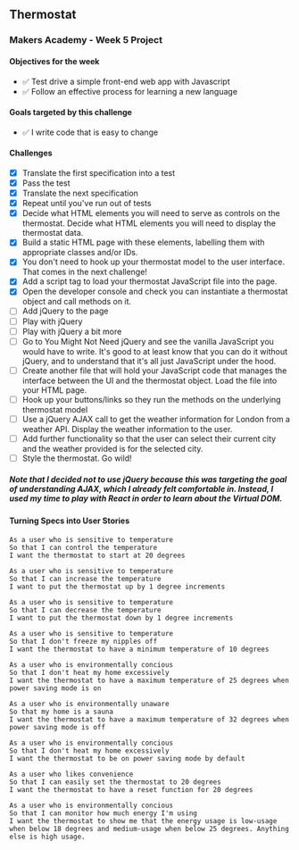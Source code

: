 ## Thermostat

### Makers Academy - Week 5 Project

#### Objectives for the week
* ✅ Test drive a simple front-end web app with Javascript
* ✅ Follow an effective process for learning a new language

#### Goals targeted by this challenge
* ✅ I write code that is easy to change

#### Challenges
* [x] Translate the first specification into a test
* [x] Pass the test
* [x] Translate the next specification
* [x] Repeat until you've run out of tests
* [x] Decide what HTML elements you will need to serve as controls on the thermostat. Decide what HTML elements you will need to display the thermostat data.
* [x] Build a static HTML page with these elements, labelling them with appropriate classes and/or IDs.
* [x] You don't need to hook up your thermostat model to the user interface. That comes in the next challenge!
* [x] Add a script tag to load your thermostat JavaScript file into the page.
* [x] Open the developer console and check you can instantiate a thermostat object and call methods on it.
* [ ]  Add jQuery to the page
* [ ]  Play with jQuery
* [ ]  Play with jQuery a bit more
* [ ]  Go to You Might Not Need jQuery and see the vanilla JavaScript you would have to write. It's good to at least know that you can do it without jQuery, and to understand that it's all just JavaScript under the hood.
* [ ]  Create another file that will hold your JavaScript code that manages the interface between the UI and the thermostat object. Load the file into your HTML page.
* [ ]  Hook up your buttons/links so they run the methods on the underlying thermostat model
* [ ]  Use a jQuery AJAX call to get the weather information for London from a weather API. Display the weather information to the user.
* [ ]  Add further functionality so that the user can select their current city and the weather provided is for the selected city.
* [ ]   Style the thermostat. Go wild!

##### Note that I decided not to use jQuery because this was targeting the goal of understanding AJAX, which I already felt comfortable in. Instead, I used my time to play with React in order to learn about the Virtual DOM.

#### Turning Specs into User Stories

```
As a user who is sensitive to temperature
So that I can control the temperature
I want the thermostat to start at 20 degrees
```
```
As a user who is sensitive to temperature
So that I can increase the temperature
I want to put the thermostat up by 1 degree increments
```
```
As a user who is sensitive to temperature
So that I can decrease the temperature
I want to put the thermostat down by 1 degree increments
```
```
As a user who is sensitive to temperature
So that I don't freeze my nipples off
I want the thermostat to have a minimum temperature of 10 degrees
```
``` 
As a user who is environmentally concious
So that I don't heat my home excessively
I want the thermostat to have a maximum temperature of 25 degrees when power saving mode is on
```
``` 
As a user who is environmentally unaware
So that my home is a sauna
I want the thermostat to have a maximum temperature of 32 degrees when power saving mode is off
```
``` 
As a user who is environmentally concious
So that I don't heat my home excessively
I want the thermostat to be on power saving mode by default
```
``` 
As a user who likes convenience
So that I can easily set the thermostat to 20 degrees
I want the thermostat to have a reset function for 20 degrees
```
``` 
As a user who is environmentally concious
So that I can monitor how much energy I'm using
I want the thermostat to show me that the energy usage is low-usage when below 18 degrees and medium-usage when below 25 degrees. Anything else is high usage.
```
